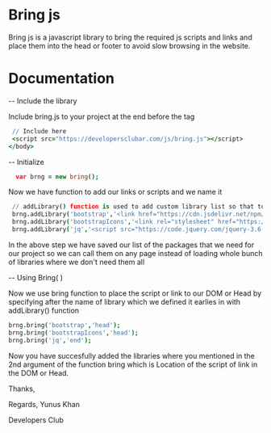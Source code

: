 # Bring js
Bring js is a javascript library to bring the required js scripts and links and place them into the head or footer to avoid slow browsing in the website.
 
# Documentation

-- Include the library

Include bring.js to your project at the end before the </body> tag
```coffee
 // Include here
 <script src="https://developersclubar.com/js/bring.js"></script>
</body>
```

-- Initialize

```coffee
  var brng = new bring();
```
Now we have function to add our links or scripts and we name it

```coffee
 // addLibrary() function is used to add custom library list so that to include sspecific library by Library name using bring() functoin
 brng.addLibrary('bootstrap','<link href="https://cdn.jsdelivr.net/npm/bootstrap@5.0.2/dist/css/bootstrap.min.css" rel="stylesheet">');
 brng.addLibrary('bootstrapIcons','<link rel="stylesheet" href="https://cdn.jsdelivr.net/npm/bootstrap-icons@1.5.0/font/bootstrap-icons.css">');
 brng.addLibrary('jq','<script src="https://code.jquery.com/jquery-3.6.0.min.js" ></script>');
```
In the above step we have saved our list of the packages that we need for our project so we can call them on any page instead of loading whole bunch of libraries where we don't need them all 

-- Using Bring( )

Now we use bring function to place the script or link to our DOM or Head by specifying after the name of library which we defined it earlies in with addLibrary() function

```coffee
brng.bring('bootstrap','head');
brng.bring('bootstrapIcons','head');
brng.bring('jq','end');
```
Now you have succesfully added the libraries where you mentioned in the 2nd argument of the function bring which is Location of the script of link in the DOM or Head.

Thanks,

Regards,
Yunus Khan

Developers Club
